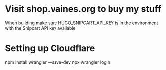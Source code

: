 # Visit shop.vaines.org to buy my stuff

When building make sure HUGO_SNIPCART_API_KEY is in the environment with the Snipcart API key available


# Setting up Cloudflare
npm install wrangler --save-dev
npx wrangler login

